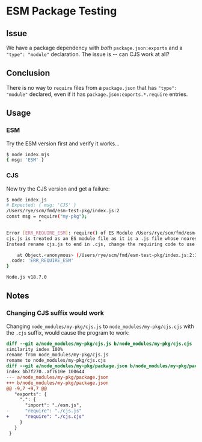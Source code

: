 # ESM Package Testing

## Issue

We have a package dependency with _both_ `package.json:exports` and a `"type": "module"`  declaration. The issue is -- can CJS work at all?

## Conclusion

There is no way to `require` files from a `package.json` that has `"type": "module"` declared, even if it has `package.json:exports.*.require` entries.

## Usage

### ESM

Try the ESM version first and verify it works...

```sh
$ node index.mjs
{ msg: 'ESM' }
```

### CJS

Now try the CJS version and get a failure:

```sh
$ node index.js
# Expected: { msg: 'CJS' }
/Users/rye/scm/fmd/esm-test-pkg/index.js:2
const msg = require("my-pkg");
            ^

Error [ERR_REQUIRE_ESM]: require() of ES Module /Users/rye/scm/fmd/esm-test-pkg/node_modules/my-pkg/cjs.js from /Users/rye/scm/fmd/esm-test-pkg/index.js not supported.
cjs.js is treated as an ES module file as it is a .js file whose nearest parent package.json contains "type": "module" which declares all .js files in that package scope as ES modules.
Instead rename cjs.js to end in .cjs, change the requiring code to use dynamic import() which is available in all CommonJS modules, or change "type": "module" to "type": "commonjs" in /Users/rye/scm/fmd/esm-test-pkg/node_modules/my-pkg/package.json to treat all .js files as CommonJS (using .mjs for all ES modules instead).

    at Object.<anonymous> (/Users/rye/scm/fmd/esm-test-pkg/index.js:2:13) {
  code: 'ERR_REQUIRE_ESM'
}

Node.js v18.7.0
```

## Notes

### Changing CJS suffix would work

Changing `node_modules/my-pkg/cjs.js` to `node_modules/my-pkg/cjs.cjs` with the `.cjs` suffix, would cause the program to work:

```diff
diff --git a/node_modules/my-pkg/cjs.js b/node_modules/my-pkg/cjs.cjs
similarity index 100%
rename from node_modules/my-pkg/cjs.js
rename to node_modules/my-pkg/cjs.cjs
diff --git a/node_modules/my-pkg/package.json b/node_modules/my-pkg/package.json
index bb7f270..af7610e 100644
--- a/node_modules/my-pkg/package.json
+++ b/node_modules/my-pkg/package.json
@@ -9,7 +9,7 @@
   "exports": {
     ".": {
       "import": "./esm.js",
-      "require": "./cjs.js"
+      "require": "./cjs.cjs"
     }
   }
 }
```